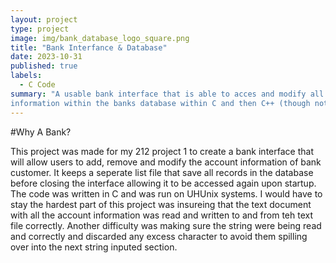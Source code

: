 ```yaml
---
layout: project
type: project
image: img/bank_database_logo_square.png
title: "Bank Interfance & Database"
date: 2023-10-31
published: true
labels:
  - C Code
summary: "A usable bank interface that is able to acces and modify all bank customers
information within the banks database within C and then C++ (though not included)."
---
```

#Why A Bank?

This project was made for my 212 project 1 to create a bank interface that will allow users 
to add, remove and modify the account information of bank customer. It keeps a seperate list 
file that save all records in the database before closing the interface allowing it to be 
accessed again upon startup. The code was written in C and was run on UHUnix systems. I would 
have to stay the hardest part of this project was insureing that the text document with all 
the account information was read and written to and from teh text file correctly. Another 
difficulty was making sure the string were being read and correctly and discarded any excess 
character to avoid them spilling over into the next string inputed section.


  <div class="text-center p-4">

 
